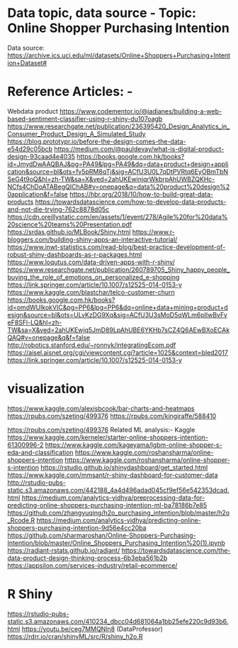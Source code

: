 # Data topic, data source - Topic: Online Shopper Purchasing Intention 
Data source:  https://archive.ics.uci.edu/ml/datasets/Online+Shoppers+Purchasing+Intention+Dataset#


# Reference Articles: -
Webdata product 
https://www.codementor.io/@jadianes/building-a-web-based-sentiment-classifier-using-r-shiny-du107oagb
https://www.researchgate.net/publication/236395420_Design_Analytics_in_Consumer_Product_Design_A_Simulated_Study
https://blog.prototypr.io/before-the-design-comes-the-data-e54d29c05bcb
https://medium.com/@pauldevay/what-is-digital-product-design-93caad4e4035
https://books.google.com.hk/books?id=JmydDwAAQBAJ&pg=PA49&lpg=PA49&dq=data+product+design+application&source=bl&ots=fy5pRM8qTj&sig=ACfU3U0L7qDtPVRtq6EyOBmTbNSeG4t9oQ&hl=zh-TW&sa=X&ved=2ahUKEwinjqrWkbrpAhUWBZQKHc-NCfs4ChDoATABegQIChAB#v=onepage&q=data%20product%20design%20application&f=false
https://hbr.org/2018/10/how-to-build-great-data-products
https://towardsdatascience.com/how-to-develop-data-products-and-not-die-trying-762c8878d05c
https://cdn.oreillystatic.com/en/assets/1/event/278/Agile%20for%20data%20science%20teams%20Presentation.pdf
https://srdas.github.io/MLBook/Shiny.html
https://www.r-bloggers.com/building-shiny-apps-an-interactive-tutorial/
https://www.inwt-statistics.com/read-blog/best-practice-development-of-robust-shiny-dashboards-as-r-packages.html
https://www.loqutus.com/data-driven-apps-with-r-shiny/
https://www.researchgate.net/publication/260789705_Shiny_happy_people_buying_the_role_of_emotions_on_personalized_e-shopping
https://link.springer.com/article/10.1007/s12525-014-0153-y
https://www.kaggle.com/blastchar/telco-customer-churn
https://books.google.com.hk/books?id=omdWUlkokVIC&pg=PP6&lpg=PP6&dq=online+data+mining+product+design&source=bl&ots=ULvKzDG9Xq&sig=ACfU3U3sMoD5qWLm6pIlwBvFveF8SFl-LQ&hl=zh-TW&sa=X&ved=2ahUKEwjq5JmD89LpAhUBE6YKHb7sCZ4Q6AEwBXoECAkQAQ#v=onepage&q&f=false
http://robotics.stanford.edu/~ronnyk/integratingEcom.pdf
https://aisel.aisnet.org/cgi/viewcontent.cgi?article=1025&context=bled2017
https://link.springer.com/article/10.1007/s12525-014-0153-y


# visualization 
https://www.kaggle.com/alexisbcook/bar-charts-and-heatmaps
https://rpubs.com/szeting/499376
https://rpubs.com/kingiraffe/588410

https://rpubs.com/szeting/499376
Related ML analysis:-
Kaggle https://www.kaggle.com/kerneler/starter-online-shoppers-intention-61300996-2
https://www.kaggle.com/kageyama/lgbm-online-shopper-s-eda-and-classification
https://www.kaggle.com/roshansharma/online-shoppers-intention
https://www.kaggle.com/roshansharma/online-shopper-s-intention
https://rstudio.github.io/shinydashboard/get_started.html
https://www.kaggle.com/mmsant/r-shiny-dashboard-for-customer-data
http://rstudio-pubs-static.s3.amazonaws.com/442188_4a4d496adad045cf9ef56e542353dcad.html
https://medium.com/analytics-vidhya/preprocessing-data-for-predicting-online-shoppers-purchasing-intention-ml-ba78186b7e85
https://github.com/zhangyuqing/h2o_purchasing_intention/blob/master/h2o_Rcode.R
https://medium.com/analytics-vidhya/predicting-online-shoppers-purchasing-intention-9d56e4cc20ba
https://github.com/sharmaroshan/Online-Shoppers-Purchasing-Intention/blob/master/Online_Shoppers_Purchasing_Intention%20(1).ipynb
https://radiant-rstats.github.io/radiant/
https://towardsdatascience.com/the-data-product-design-thinking-process-6b3eba561b2b
https://appsilon.com/services-industry/retail-ecommerce/

# R Shiny
https://rstudio-pubs-static.s3.amazonaws.com/410234_dbcc04d681064a1bb25efe220c9d93b6.html
https://youtu.be/ceg7MMQNln8 (DataProfessor)
https://rdrr.io/cran/shinyML/src/R/shiny_h2o.R










